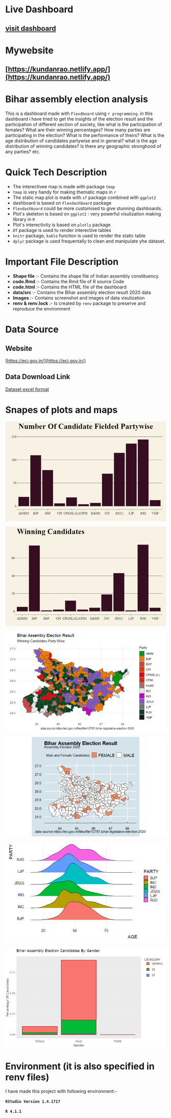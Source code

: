 # Live Dashboard
## [visit dashboard](https://kundan1rao.github.io/proj-dash-elec-analysis/code.html)

# Mywebsite
## [https://kundanrao.netlify.app/](https://kundanrao.netlify.app/)

# Bihar assembly election analysis


This is a dashboard made with `Flexdboard` using `r programming`. in this dashboard i have 
tried to get the insights of the election result and the participation of different section 
of society, like what is the participation of females? What are their winning percentages?
How many parties are participating in the election? What is the performance of theirs? What 
is the age distribution of candidates partywise and in general? what is the age distribution 
of winning candidates? Is there any geographic stronghood of any parties? etc. 


# Quick Tech Description

- The interectivee map is made with package `tmap`
- `tmap` is very handy for making thematic maps in `r`
- The static map plot is made with `sf` package combined with `ggplot2`
- dashboard is based on `Flexdashboard` package
- `Flexdashboard` could be more customised to give stunning dashboards.
- Plot's skeleton is based on `ggplot2` : very powerful visulization making library in `R`
- Plot's interectivity is based on `plotly` package
- `DT` package is used to render interective tables
- `knitr` package, `kable` function is used to render the static table
- `dplyr` package is used frequentally to clean and manipulate yhe dataset.



# Important File Description
* **Shape file** :- Contains the shape file of Indian assembly constituency.
* **code.Rmd** :- Contains the Rmd file of R source Code
* **code.html** :- Contains the HTML file of the dashboard
* **data/src** :- Contains the Bihar assembly election result 2020 data
* **Images** :- Contains screenshot and images of data visulization
* **renv & renv.lock** :- Is created by `renv` package to preserve and reproduce the environment


# Data Source
## Website
[https://eci.gov.in/](https://eci.gov.in/)

## Data Download Link
[Dataset excel format](https://eci.gov.in/files/file/12787-bihar-legislative-election-2020/?do=download&r=38109&confirm=1&t=1&csrfKey=78950e195a087a581e398c4f14b9f83c)



# Snapes of plots and maps

![App Screenshot](Images\proj-img-bar-01.png)

![App Screenshot](Images\proj-img-bar-02.png)

![App Screenshot](Images\proj-map-stat-01.png)

![App Screenshot](Images\proj-map-stat-02.png)

![App Screenshot](Images\proj-plot-age-01.png)

![App Screenshot](Images\proj-plot-age-02.png)



# Environment (it is also specified in renv files)
I have made this project with following environment:-

**`RStudio Version 1.4.1717`**

**`R 4.1.1`**
